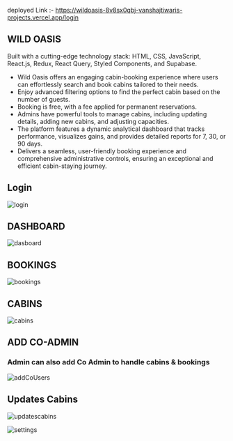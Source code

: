 deployed Link :- https://wildoasis-8v8sx0qbj-vanshajtiwaris-projects.vercel.app/login

## WILD OASIS
Built with a cutting-edge technology stack: HTML, CSS, JavaScript, React.js, Redux, React Query, Styled Components, and Supabase.
- Wild Oasis offers an engaging cabin-booking experience where users can effortlessly search and book cabins tailored to their needs.
- Enjoy advanced filtering options to find the perfect cabin based on the number of guests.
- Booking is free, with a fee applied for permanent reservations.
- Admins have powerful tools to manage cabins, including updating details, adding new cabins, and adjusting capacities.
- The platform features a dynamic analytical dashboard that tracks performance, visualizes gains, and provides detailed reports for 7, 30, or 90 days.
- Delivers a seamless, user-friendly booking experience and comprehensive administrative controls, ensuring an exceptional and efficient cabin-staying journey.

## Login

![login](https://github.com/user-attachments/assets/83ec9542-53a7-4696-82a8-573d57cea311)

## DASHBOARD
![dasboard](https://github.com/user-attachments/assets/1a65b703-3356-47ce-95fc-7867c30294e7)

## BOOKINGS

![bookings](https://github.com/user-attachments/assets/b32b337a-ccf2-4f98-8f40-1bd9841b5531)

## CABINS

![cabins](https://github.com/user-attachments/assets/577e3b9b-ac0a-4915-9193-90d814c4aa5d)

## ADD CO-ADMIN
### Admin can also add Co Admin to handle cabins & bookings
![addCoUsers](https://github.com/user-attachments/assets/edb6083c-9909-4962-8ec5-f5012cd5094b)


## Updates Cabins

![updatescabins](https://github.com/user-attachments/assets/ffb70059-1423-4b75-9bdc-4aaf28375517)

![settings](https://github.com/user-attachments/assets/dd66fd90-75db-4a40-8ac4-c1bbbf963a6b)

